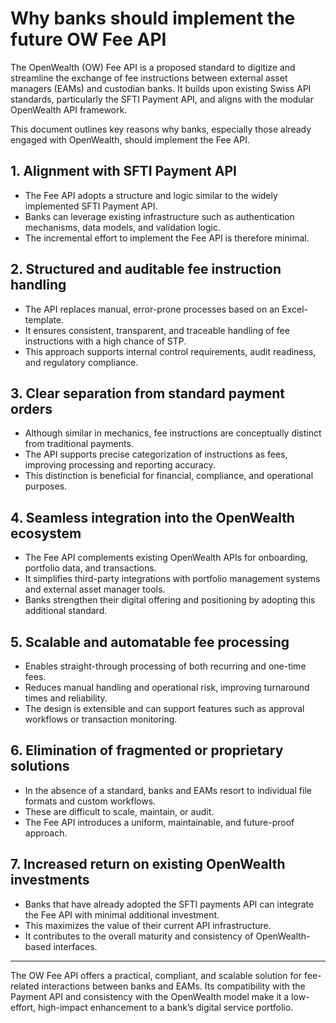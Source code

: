 # Why banks should implement the future OW Fee API

The OpenWealth (OW) Fee API is a proposed standard to digitize and streamline the exchange of fee instructions between external asset managers (EAMs) and custodian banks. It builds upon existing Swiss API standards, particularly the SFTI Payment API, and aligns with the modular OpenWealth API framework.

This document outlines key reasons why banks, especially those already engaged with OpenWealth, should implement the Fee API.

## 1. Alignment with SFTI Payment API

- The Fee API adopts a structure and logic similar to the widely implemented SFTI Payment API.
- Banks can leverage existing infrastructure such as authentication mechanisms, data models, and validation logic.
- The incremental effort to implement the Fee API is therefore minimal.

## 2. Structured and auditable fee instruction handling

- The API replaces manual, error-prone processes based on an Excel-template.
- It ensures consistent, transparent, and traceable handling of fee instructions with a high chance of STP.
- This approach supports internal control requirements, audit readiness, and regulatory compliance.

## 3. Clear separation from standard payment orders

- Although similar in mechanics, fee instructions are conceptually distinct from traditional payments.
- The API supports precise categorization of instructions as fees, improving processing and reporting accuracy.
- This distinction is beneficial for financial, compliance, and operational purposes.

## 4. Seamless integration into the OpenWealth ecosystem

- The Fee API complements existing OpenWealth APIs for onboarding, portfolio data, and transactions.
- It simplifies third-party integrations with portfolio management systems and external asset manager tools.
- Banks strengthen their digital offering and positioning by adopting this additional standard.

## 5. Scalable and automatable fee processing

- Enables straight-through processing of both recurring and one-time fees.
- Reduces manual handling and operational risk, improving turnaround times and reliability.
- The design is extensible and can support features such as approval workflows or transaction monitoring.

## 6. Elimination of fragmented or proprietary solutions

- In the absence of a standard, banks and EAMs resort to individual file formats and custom workflows.
- These are difficult to scale, maintain, or audit.
- The Fee API introduces a uniform, maintainable, and future-proof approach.

## 7. Increased return on existing OpenWealth investments

- Banks that have already adopted the SFTI payments API can integrate the Fee API with minimal additional investment.
- This maximizes the value of their current API infrastructure.
- It contributes to the overall maturity and consistency of OpenWealth-based interfaces.

---

The OW Fee API offers a practical, compliant, and scalable solution for fee-related interactions between banks and EAMs. Its compatibility with the Payment API and consistency with the OpenWealth model make it a low-effort, high-impact enhancement to a bank’s digital service portfolio.
